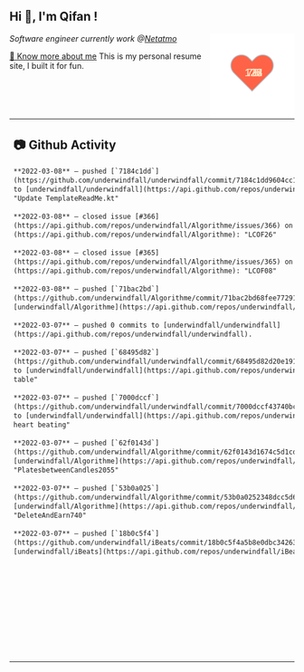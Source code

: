 <h2> Hi 👋, I'm Qifan ! </h2><a href="https://github.com/underwindfall/iBeats"><img align="right" width="150px" src="https://raw.githubusercontent.com/underwindfall/iBeats/main/files/heart.svg"/></a>
  <p><em>Software engineer currently work @<a href="https://www.netatmo.com">Netatmo</a>
  </em></p><p><a href="https://qifanyang.com/resume" target="_blank"> 🔭 Know more about me</a> This is my personal resume site, I built it for fun.</p>
  <table><tr><td valign="top" rowspan="2">

   ## 📷 Github Activity
   <!-- githubActivity starts -->
    **2022-03-08** — pushed [`7184c1dd`](https://github.com/underwindfall/underwindfall/commit/7184c1dd9604cc15a8f6b9fdf4014f64f5f85b5e) to [underwindfall/underwindfall](https://api.github.com/repos/underwindfall/underwindfall): "Update TemplateReadMe.kt"

    **2022-03-08** — closed issue [#366](https://api.github.com/repos/underwindfall/Algorithme/issues/366) on [underwindfall/Algorithme](https://api.github.com/repos/underwindfall/Algorithme): "LCOF26"

    **2022-03-08** — closed issue [#365](https://api.github.com/repos/underwindfall/Algorithme/issues/365) on [underwindfall/Algorithme](https://api.github.com/repos/underwindfall/Algorithme): "LCOF08"

    **2022-03-08** — pushed [`71bac2bd`](https://github.com/underwindfall/Algorithme/commit/71bac2bd68fee77291c539ba3805daa5b49e99bd) to [underwindfall/Algorithme](https://api.github.com/repos/underwindfall/Algorithme): "LCOF26"

    **2022-03-07** — pushed 0 commits to [underwindfall/underwindfall](https://api.github.com/repos/underwindfall/underwindfall).

    **2022-03-07** — pushed [`68495d82`](https://github.com/underwindfall/underwindfall/commit/68495d82d20e1913ee67ceba6e7ba198f222a718) to [underwindfall/underwindfall](https://api.github.com/repos/underwindfall/underwindfall): "fix table"

    **2022-03-07** — pushed [`7000dccf`](https://github.com/underwindfall/underwindfall/commit/7000dccf43740bcaba66f2013d84d555e60187da) to [underwindfall/underwindfall](https://api.github.com/repos/underwindfall/underwindfall): "add heart beating"

    **2022-03-07** — pushed [`62f0143d`](https://github.com/underwindfall/Algorithme/commit/62f0143d1674c5d1cd6c794ec3617cb304e42654) to [underwindfall/Algorithme](https://api.github.com/repos/underwindfall/Algorithme): "PlatesbetweenCandles2055"

    **2022-03-07** — pushed [`53b0a025`](https://github.com/underwindfall/Algorithme/commit/53b0a0252348dcc5d6be273f83e47916983c44c3) to [underwindfall/Algorithme](https://api.github.com/repos/underwindfall/Algorithme): "DeleteAndEarn740"

    **2022-03-07** — pushed [`18b0c5f4`](https://github.com/underwindfall/iBeats/commit/18b0c5f4a5b8e0dbc342635020a08af832230749) to [underwindfall/iBeats](https://api.github.com/repos/underwindfall/iBeats): "Update README.md"
   <!-- githubActivity ends -->
   </td><td valign="top">

   ## 🌏 Something about me
   <!-- profile starts -->
   <a href="https://github.com/underwindfall" width="100%">
     <img src="https://github.com/underwindfall/GitHubPoster/blob/main/examples/nike.svg"/>
   </a>
   <br/>
   <br/>
   <br/>

   ```kotlin
   data class underwindfall(
        val pronouns: String = "he|him",
        val askMeAbout: List<String> = listOf(
          "Kotlin", "Java",
          "Dart","Javascript", "Typescript",
          "Swift"
        )
        val toLearn: () -> Unit = {
          "Flutter" to "For Fun",
          "Jetpack Compose" to "Future"
        }
        val dailyLife: Unit = (0..end).reduce { acc, new ->
           study(new)
           coding(new)
           sumUp(acc) + haveFun(new)
        }
   )
   ```
   <!-- profile ends -->
   </td></tr><tr><td valign="top">

   ## 🏊‍♂️ <a href="https://gist.github.com/underwindfall/377ee88ba1fabd1e93516e48ca9c61eb" target="_blank">Weekly Development Breakdown</a>
    <!-- codeTime starts -->
    ```text
      Kotlin      22 hrs 20 mins  ■■■■■■■■■■■■■■■■■□□□□□□□  56.0%
      Java        16 hrs 52 mins  ■■■■■■■■■■■■■▥□□□□□□□□□□  42.3%
      JSON               11 mins  ■■■▥□□□□□□□□□□□□□□□□□□□□   0.5%
      Properties         11 mins  ■■■▥□□□□□□□□□□□□□□□□□□□□   0.5%
      XML                10 mins  ■■■▥□□□□□□□□□□□□□□□□□□□□   0.4%
      Groovy              5 mins  ■■■▥□□□□□□□□□□□□□□□□□□□□   0.2%
    ```
    <!-- codeTime starts -->
    </td></tr></table>